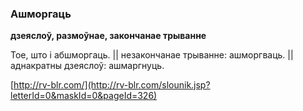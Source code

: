 ### Ашморгаць
**дзеяслоў, размоўнае, закончанае трыванне**

Тое, што і абшморгаць. || незакончанае трыванне: ашморгваць. || аднакратны дзеяслоў: ашмаргнуць.

<a rel="author">[http://rv-blr.com/](http://rv-blr.com/slounik.jsp?letterId=0&maskId=0&pageId=326)</a>
